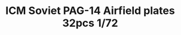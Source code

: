 ---
layout: product
title: "ICM Soviet PAG-14 Airfield plates 32pcs 1/72"
price: "1000" 
desc: "Maketa"
img_path: "/assets/img/ICM72214.webp"
brand: "N/A"
available: true
special_offer: false
new: false
soon: false
cat: "010000"
subcat: "013600"
subsubcat: "0N/A"
sifra: "ICM72214"
popular: false
---